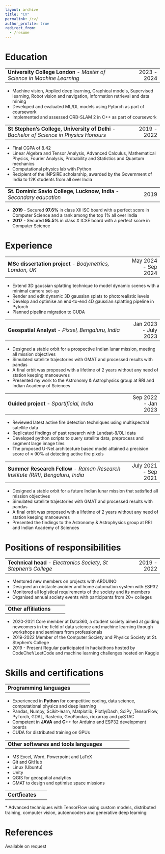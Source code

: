 ```yaml
---
layout: archive
title: "CV"
permalink: /cv/
author_profile: true
redirect_from:
  - /resume
---
```


<!-- {% include base_path %} -->

# Education

<table style="width: 100%; border-width: 0; font-size: 17px;">
  <tr>
    <td style="width: 80%; border-width: 0;"><strong>University College London </strong>- <em>Master of Science in Machine Learning</em></td>
    <td style="text-align: right; width: 20%; border-width: 0;"><p style="margin: 0; border-width: 0;">2023 - 2024</p></td>
  </tr>
</table>

* Machine vision, Applied deep learning, Graphical models, Supervised learning, Robot vision and navigation, Information retrieval and data mining
* Developed and evaluated ML/DL models using Pytorch as part of coursework
* Implemented and assessed ORB-SLAM 2 in C++ as part of coursework


<table style="width: 100%; border-width: 0; font-size: 17px;">
  <tr>
    <td style="width: 80%; border-width: 0;"><strong>St Stephen’s College, University of Delhi </strong>- <em>Bachelor of Science in Physics Honours</em></td>
    <td style="text-align: right; width: 20%; border-width: 0;"><p style="margin: 0; border-width: 0;">2019 - 2022</p></td>
  </tr>
</table>

* Final CGPA of 8.42
* Linear Algebra and Tensor Analysis, Advanced Calculus, Mathematical Physics, Fourier Analysis, Probability and Statistics and Quantum mechanics 
* Computational physics lab with Python
* Recipient of the INPSIRE scholarship, awarded by the Government of India to 12K students from all over India


<table style="width: 100%; border-width: 0; font-size: 17px;">
  <tr>
    <td style="width: 80%; border-width: 0;"><strong>St. Dominic Savio College, Lucknow, India </strong>- <em>Secondary education</em></td>
    <td style="text-align: right; width: 20%; border-width: 0;"><p style="margin: 0; border-width: 0;">2019</p></td>
  </tr>
</table>

* **2019** - Secured **97.6%** in class XII ISC board with a perfect score in Computer Science and a rank among the top 1% all over India
* **2017** - Secured **95.5%** in class X ICSE board with a perfect score in Computer Science


# Experience


<table style="width: 100%; border-width: 0; font-size: 17px;">
  <tr>
    <td style="width: 80%; border-width: 0;"><strong>MSc dissertation project </strong>- <em>Bodymetrics, London, UK</em></td>
    <td style="text-align: right; width: 20%; border-width: 0;"><p style="margin: 0; border-width: 0;">May 2024 - Sep 2024</p></td>
  </tr>
</table>

* Extend 3D gaussian splatting technique to model dynamic scenes with a minimal camera set-up
* Render and edit dynamic 3D gaussian splats to photorealistic levels
* Develop and optimise an end-to-end 4D gaussian splatting pipeline in Pytorch
* Planned pipeline migration to CUDA

<table style="width: 100%; border-width: 0; font-size: 17px;">
  <tr>
    <td style="width: 80%; border-width: 0;"><strong>Geospatial Analyst </strong>- <em>Pixxel, Bengaluru, India</em></td>
    <td style="text-align: right; width: 20%; border-width: 0;"><p style="margin: 0; border-width: 0;">Jan 2023 - July 2023</p></td>
  </tr>
</table>



* Designed a stable orbit for a prospective Indian lunar mission, meeting all mission objectives
* Simulated satellite trajectories with GMAT and processed results with pandas
* A final orbit was proposed with a lifetime of 2 years without any need of station keeping manoeuvres
* Presented my work to the Astronomy & Astrophysics group at RRI and Indian Academy of Sciences




<table style="width: 100%; border-width: 0; font-size: 17px;">
  <tr>
    <td style="width: 80%; border-width: 0;"><strong>Guided project </strong>- <em>Spartificial, India</em></td>
    <td style="text-align: right; width: 20%; border-width: 0;"><p style="margin: 0; border-width: 0;">Sep 2022 - Jan 2023</p></td>
  </tr>
</table>

* Reviewed latest active fire detection techniques using multispectral satellite data
* Replicated findings of past research with Landsat-8/OLI data
* Developed python scripts to query satellite data, preprocess and segment large image tiles
* The proposed U-Net architecture based model attained a precision score of ≈ 90% at detecting active fire pixels





<table style="width: 100%; border-width: 0; font-size: 17px;">
  <tr>
    <td style="width: 80%; border-width: 0;"><strong>Summer Research Fellow </strong>- <em>Raman Research Institute (RRI), Bengaluru, India</em></td>
    <td style="text-align: right; width: 20%; border-width: 0;"><p style="margin: 0; border-width: 0;">July 2021 - Sep 2021</p></td>
  </tr>
</table>

* Designed a stable orbit for a future Indian lunar mission that satisfied all mission objectives
* Simulated satellite trajectories with GMAT and processed results with pandas
* A final orbit was proposed with a lifetime of 2 years without any need of station keeping manoeuvres
* Presented the findings to the Astronomy & Astrophysics group at RRI and Indian Academy of Sciences


# Positions of responsibilities

<table style="width: 100%; border-width: 0; font-size: 17px;">
  <tr>
    <td style="width: 80%; border-width: 0;"><strong>Technical head </strong>- <em>Electronics Society, St Stephen’s College</em></td>
    <td style="text-align: right; width: 20%; border-width: 0;"><p style="margin: 0; border-width: 0;">2019 - 2022</p></td>
  </tr>
</table>

* Mentored new members on projects with ARDUINO
* Designed an obstacle avoider and home automation system with ESP32
* Monitored all logistical requirements of the society and its members
* Organised annual society events with participants from 20+ colleges


<table style="width: 100%; border-width: 0; font-size: 17px;">
  <tr>
    <td style="width: 80%; border-width: 0;"><strong>Other affiliations</strong></td>
    <td style="text-align: right; width: 20%; border-width: 0;"></td>
  </tr>
</table>




* 2020-2021 Core member at Data360, a student society aimed at guiding newcomers in the field of data science and machine learning through workshops and seminars from professionals
* 2019-2022 Member of the Computer Society and Physics Society at St. Stephen’s College
* 2019 - Present Regular participated in hackathons hosted by CodeChef/LeetCode and machine learning challenges hosted on Kaggle


# Skills and certifications


<table style="width: 100%; border-width: 0; font-size: 17px;">
  <tr>
    <td style="width: 80%; border-width: 0;"><strong>Programming languages</strong></td>
    <td style="text-align: right; width: 20%; border-width: 0;"></td>
  </tr>
</table>

* Experienced in **Python** for competitive coding, data science, computational physics and deep learning
* Pandas, Numpy, Scikit-learn, Matplotlib, Plotly/Dash, SciPy ,TensorFlow, PyTorch, GDAL, Rasterio, GeoPandas, rioxarray and pySTAC
* Competent in **JAVA** and **C++** for Arduino and ESP32 development boards
* CUDA for distributed training on GPUs

<table style="width: 100%; border-width: 0; font-size: 17px;">
  <tr>
    <td style="width: 80%; border-width: 0;"><strong>Other softwares and tools languages</strong></td>
    <td style="text-align: right; width: 20%; border-width: 0;"></td>
  </tr>
</table>

* MS Excel, Word, Powerpoint and LaTeX
* Git and GitHub 
* Linux (Ubuntu) 
* Unity
* QGIS for geospatial analytics
* GMAT to design and optimise space missions

<table style="width: 100%; border-width: 0; font-size: 17px;">
  <tr>
    <td style="width: 80%; border-width: 0;"><strong>Certficates</strong></td>
    <td style="text-align: right; width: 20%; border-width: 0;"></td>
  </tr>
</table>
* Advanced techniques with TensorFlow using custom models, distributed training, computer vision, autoencoders and generative deep learning


# References

Available on request